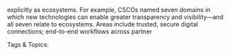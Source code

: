 explicitly as ecosystems. For example, CSCOs named seven 
domains in which new technologies can enable greater 
transparency and visibility—and all seven relate to 
ecosystems. Areas include trusted, secure digital 
connections; end-to-end workflows across partner 

   Tags & Topics:
   
